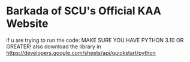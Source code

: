 # Barkada of SCU's Official KAA Website
if u are trying to run the code:
MAKE SURE YOU HAVE PYTHON 3.10 OR GREATER!
also download the library in https://developers.google.com/sheets/api/quickstart/python
